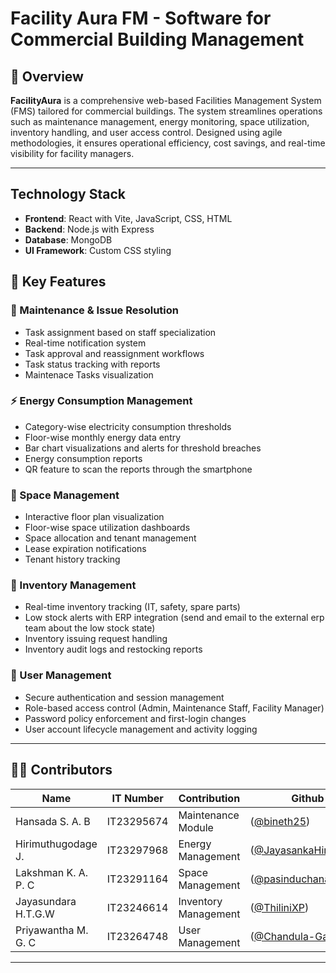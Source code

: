 # Facility Aura FM - Software for Commercial Building Management

## 📘 Overview

**FacilityAura** is a comprehensive web-based Facilities Management System (FMS) tailored for commercial buildings. The system streamlines operations such as maintenance management, energy monitoring, space utilization, inventory handling, and user access control. Designed using agile methodologies, it ensures operational efficiency, cost savings, and real-time visibility for facility managers.

---

## Technology Stack

- **Frontend**: React with Vite, JavaScript, CSS, HTML
- **Backend**: Node.js with Express
- **Database**: MongoDB
- **UI Framework**: Custom CSS styling

## 📌 Key Features

### 🔧 Maintenance & Issue Resolution
- Task assignment based on staff specialization
- Real-time notification system
- Task approval and reassignment workflows
- Task status tracking with reports
- Maintenace Tasks visualization

### ⚡ Energy Consumption Management
- Category-wise electricity consumption thresholds
- Floor-wise monthly energy data entry
- Bar chart visualizations and alerts for threshold breaches
- Energy consumption reports
- QR feature to scan the reports through the smartphone

### 🏢 Space Management
- Interactive floor plan visualization
- Floor-wise space utilization dashboards
- Space allocation and tenant management
- Lease expiration notifications
- Tenant history tracking

### 🧰 Inventory Management
- Real-time inventory tracking (IT, safety, spare parts)
- Low stock alerts with ERP integration (send and email to the external erp team about the low stock state)
- Inventory issuing request handling
- Inventory audit logs and restocking reports

### 🔐 User Management
- Secure authentication and session management
- Role-based access control (Admin, Maintenance Staff, Facility Manager)
- Password policy enforcement and first-login changes
- User account lifecycle management and activity logging

---


## 🧑‍💻 Contributors

| Name | IT Number |Contribution | Github Profile
|------|-----------|------|---------------------|
| Hansada S. A. B | IT23295674 | Maintenance Module | ([@bineth25](https://github.com/bineth25))
| Hirimuthugodage J. | IT23297968 | Energy Management | ([@JayasankaHirimuthugodage](https://github.com/JayasankaHirimuthugodage))
| Lakshman K. A. P. C | IT23291164 | Space Management | ([@pasinduchanakalakshman](https://github.com/pasinduchanakalakshman))
| Jayasundara H.T.G.W | IT23246614 | Inventory Management | ([@ThiliniXP](https://github.com/ThiliniXP))
| Priyawantha M. G. C | IT23264748 | User Management | ([@Chandula-Gamage](https://github.com/Chandula-Gamage))

---

